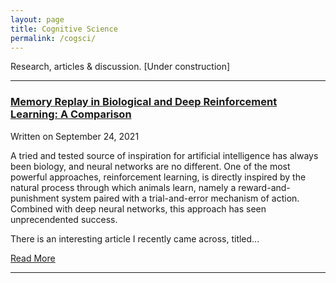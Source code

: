 ```yaml
---
layout: page
title: Cognitive Science
permalink: /cogsci/
---
```

Research, articles & discussion. [Under construction]

---
<html>
<h3><a href="https://osghaffar.github.io/cogsci/RL-and-Memory-Replay/">Memory Replay in Biological and Deep Reinforcement Learning: A Comparison</a></h2>
</html>
    
<div class="date">
    Written on September 24, 2021
</div>

A tried and tested source of inspiration for artificial intelligence has always been biology, and neural networks are no different. One of the most powerful approaches, reinforcement learning, is directly inspired by the natural process through which animals learn, namely a reward-and-punishment system paired with a trial-and-error mechanism of action. Combined with deep neural networks, this approach has seen unprecendented success.

There is an interesting article I recently came across, titled...

<html>
<a href="https://osghaffar.github.io/cogsci/RL-and-Memory-Replay/" class="read-more">Read More</a>
</html>

---
